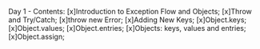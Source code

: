 Day 1 - Contents: 
[x]Introduction to Exception Flow and Objects; 
[x]Throw and Try/Catch; 
[x]throw new Error; 
[x]Adding New Keys; 
[x]Object.keys; 
[x]Object.values; 
[x]Object.entries; 
[x]Objects: keys, values and entries; 
[x]Object.assign; 
